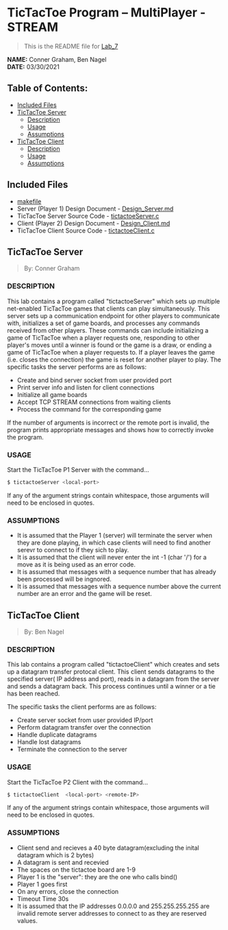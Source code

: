 # TicTacToe Program – MultiPlayer - STREAM
> This is the README file for [Lab_7](https://osu.instructure.com/courses/97443/files/27903206/download?download_frd=1)

**NAME:** Conner Graham, Ben Nagel  
**DATE:** 03/30/2021

## Table of Contents:
- [Included Files](#included-files)
- [TicTacToe Server](#tictactoe-server)
  - [Description](#description-server)
  - [Usage](#usage-server)
  - [Assumptions](#assumptions-server)
- [TicTacToe Client](#tictactoe-client)
  - [Description](#description-client)
  - [Usage](#usage-client)
  - [Assumptions](#assumptions-client)

## Included Files
- [makefile](https://github.com/CSE-5462-Spring-2021/assignment7-conner-ben/blob/main/makefile)
- Server (Player 1) Design Document - [Design_Server.md](https://github.com/CSE-5462-Spring-2021/assignment7-conner-ben/blob/main/Design_Server.md)
- TicTacToe Server Source Code - [tictactoeServer.c](https://github.com/CSE-5462-Spring-2021/assignment7-conner-ben/blob/main/tictactoeServer.c)
- Client (Player 2) Design Document - [Design_Client.md](https://github.com/CSE-5462-Spring-2021/assignment7-conner-ben/blob/main/Design_Client.md)
- TicTacToe Client Source Code - [tictactoeClient.c](https://github.com/CSE-5462-Spring-2021/assignment7-conner-ben/blob/main/tictactoeClient.c)

## TicTacToe Server
> By: Conner Graham

### DESCRIPTION <a name="description-server"></a>
This lab contains a program called "tictactoeServer" which sets up
multiple net-enabled TicTacToe games that clients can play simultaneously.
This server sets up a communication endpoint for other players to communicate
with, initializes a set of game boards, and processes any commands received
from other players. These commands can include initializing a game of TicTacToe
when a player requests one, responding to other player's moves until a
winner is found or the game is a draw, or ending a game of TicTacToe when a player
requests to. If a player leaves the game (i.e. closes the connection) the game is
reset for another player to play.
The specific tasks the server performs are as follows:
- Create and bind server socket from user provided port
- Print server info and listen for client connections
- Initialize all game boards
- Accept TCP STREAM connections from waiting clients
- Process the command for the corresponding game

If the number of arguments is incorrect or the remote port is
invalid, the program prints appropriate messages and shows how to
correctly invoke the program. 

### USAGE <a name="usage-server"></a>
Start the TicTacToe P1 Server with the command...
```sh
$ tictactoeServer <local-port>
```

If any of the argument strings contain whitespace, those
arguments will need to be enclosed in quotes.

### ASSUMPTIONS <a name="assumptions-server"></a>
- It is assumed that the Player 1 (server) will terminate the server
  when they are done playing, in which case clients will need to
  find another serevr to connect to if they sich to play.
- It is assumed that the client will never enter the int -1 (char '/')
  for a move as it is being used as an error code.
- It is assumed that messages with a sequence number that has already
  been processed will be ingnored.
- It is assumed that messages with a sequence number above the current
  number are an error and the game will be reset.

## TicTacToe Client
> By: Ben Nagel

### DESCRIPTION <a name="description-client"></a>
This lab contains a program called "tictactoeClient" which creates and sets up a datagram transfer protocal client. This client sends datagrams to the specified server( IP address and port), reads in a datagram from the server and sends a datagram back. This process continues until a winner or a tie has been reached.

The specific tasks the client performs are as
follows:
- Create server socket from user provided IP/port
- Perform datagram transfer over the connection
- Handle duplicate datagrams
- Handle lost datagrams
- Terminate the connection to the server

### USAGE <a name="usage-client"></a>
Start the TicTacToe P2 Client with the command...
```sh
$ tictactoeClient  <local-port> <remote-IP>
```

If any of the argument strings contain whitespace, those
arguments will need to be enclosed in quotes.

### ASSUMPTIONS <a name="assumptions-client"></a>
- Client send and recieves a 40 byte datagram(excluding the inital datagram which is 2 bytes)
- A datagram is sent and recevied 
- The spaces on the tictactoe board are 1-9
- Player 1 is the "server": they are the one who calls bind()   
- Player 1 goes first
- On any errors, close the connection 
- Timeout Time 30s
- It is assumed that the IP addresses 0.0.0.0 and 255.255.255.255 are invalid remote server addresses to connect to as they are reserved values.
